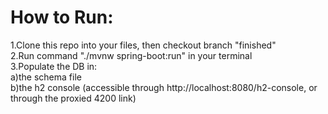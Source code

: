 <h1>How to Run:</h1>

1.Clone this repo into your files, then checkout branch "finished" <br />
2.Run command "./mvnw spring-boot:run" in your terminal<br />
3.Populate the DB in:<br />
  a)the schema file<br />
  b)the h2 console (accessible through http://localhost:8080/h2-console, or through the proxied 4200 link)
